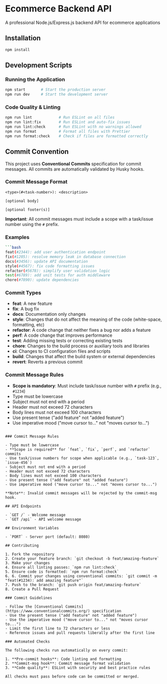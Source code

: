 # Ecommerce Backend API

A professional Node.js/Express.js backend API for ecommerce applications

## Installation

```bash
npm install
```

## Development Scripts

### Running the Application

```bash
npm start       # Start the production server
npm run dev     # Start the development server
```

### Code Quality & Linting

```bash
npm run lint            # Run ESLint on all files
npm run lint:fix        # Run ESLint and auto-fix issues
npm run lint:check      # Run ESLint with no warnings allowed
npm run format          # Format all files with Prettier
npm run format:check    # Check if files are formatted correctly
```

## Commit Convention

This project uses **Conventional Commits** specification for commit messages. All commits are automatically validated by Husky hooks.

### Commit Message Format

```
<type>(#<task-number>): <description>

[optional body]

[optional footer(s)]
```

**Important**: All commit messages must include a scope with a task/issue number using the `#` prefix.

### Examples

````bash
```bash
feat(#2344): add user authentication endpoint
fix(#1205): resolve memory leak in database connection
docs(#3456): update API documentation
style(#4567): fix code formatting issues
refactor(#5678): simplify user validation logic
test(#6789): add unit tests for auth middleware
chore(#7890): update dependencies
````

### Commit Types

- **feat**: A new feature
- **fix**: A bug fix
- **docs**: Documentation only changes
- **style**: Changes that do not affect the meaning of the code (white-space, formatting, etc)
- **refactor**: A code change that neither fixes a bug nor adds a feature
- **perf**: A code change that improves performance
- **test**: Adding missing tests or correcting existing tests
- **chore**: Changes to the build process or auxiliary tools and libraries
- **ci**: Changes to CI configuration files and scripts
- **build**: Changes that affect the build system or external dependencies
- **revert**: Reverts a previous commit

### Commit Message Rules

- **Scope is mandatory**: Must include task/issue number with `#` prefix (e.g., `#1234`)
- Type must be lowercase
- Subject must not end with a period
- Header must not exceed 72 characters
- Body lines must not exceed 100 characters
- Use present tense ("add feature" not "added feature")
- Use imperative mood ("move cursor to..." not "moves cursor to...")

```

### Commit Message Rules

- Type must be lowercase
- **Scope is required** for `feat`, `fix`, `perf`, and `refactor` commits
- Use task/issue numbers for scope when applicable (e.g., `task-123`, `issue-456`)
- Subject must not end with a period
- Header must not exceed 72 characters
- Body lines must not exceed 100 characters
- Use present tense ("add feature" not "added feature")
- Use imperative mood ("move cursor to..." not "moves cursor to...")

**Note**: Invalid commit messages will be rejected by the commit-msg hook.

## API Endpoints

- `GET /` - Welcome message
- `GET /api` - API welcome message

## Environment Variables

- `PORT` - Server port (default: 8080)

## Contributing

1. Fork the repository
2. Create your feature branch: `git checkout -b feat/amazing-feature`
3. Make your changes
4. Ensure all linting passes: `npm run lint:check`
5. Ensure code is formatted: `npm run format:check`
6. 6. Commit your changes using conventional commits: `git commit -m "feat(#1234): add amazing feature"`
7. Push to the branch: `git push origin feat/amazing-feature`
8. Create a Pull Request

### Commit Guidelines

- Follow the [Conventional Commits](https://www.conventionalcommits.org/) specification
- Use the present tense ("add feature" not "added feature")
- Use the imperative mood ("move cursor to..." not "moves cursor to...")
- Limit the first line to 72 characters or less
- Reference issues and pull requests liberally after the first line

### Automated Checks

The following checks run automatically on every commit:

1. **Pre-commit hooks**: Code linting and formatting
2. **Commit-msg hook**: Commit message format validation
3. **Code quality**: ESLint with security and best practice rules

All checks must pass before code can be committed or merged.
```
